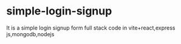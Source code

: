 # simple-login-signup
It is a simple login signup form full stack code in vite+react,express js,mongodb,nodejs
